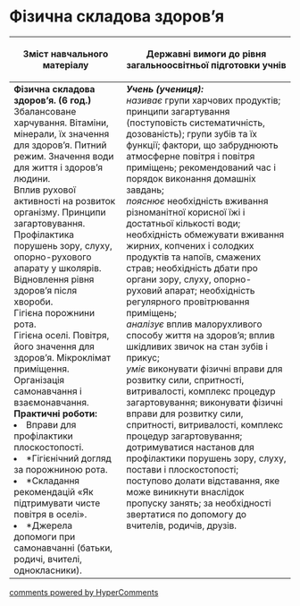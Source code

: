 <div id="hypercomments_widget" class="js-hypercomments-widget invisible"></div>

Фізична складова здоров’я
=============================================

<table>
<thead>
  <tr>
    <th width="40%" align="center"><p>Зміст навчального матеріалу</p></td>
    <th width="60%" align="center"><p>Державні вимоги до рівня загальноосвітньої підготовки учнів</p></td>
  </tr>
</thead>
<tbody>
  <tr>
    <td width="40%" style="vertical-align:top !important;">
    <b>Фізична складова здоров’я. (6 год.)</b><br>
    Збалансоване харчування. Вітаміни, мінерали, їх значення для здоров’я. Питний режим. Значення води для життя і здоров’я людини.<br>
    Вплив рухової активності на розвиток організму. Принципи загартовування.<br>
    Профілактика порушень зору, слуху, опорно-рухового апарату у школярів. Відновлення рівня здоров’я після хвороби.<br>
    Гігієна порожнини рота.<br>
    Гігієна оселі. Повітря, його значення для здоров’я. Мікроклімат приміщення.<br>
    Організація самонавчання і взаємонавчання.<br>
    <b>Практичні роботи:</b>
    <li>
    Вправи для профілактики плоскостопості.
    </li>
    <li>
    *Гігієнічний догляд за порожниною рота.
    </li>
    <li>
    *Складання рекомендацій «Як підтримувати чисте повітря в оселі».
    </li>
    <li>
    *Джерела допомоги при самонавчанні (батьки, родичі, вчителі, однокласники).
    </li>
    </td>
    <td width="60%" style="vertical-align:top !important;">
    <i><b>Учень (учениця):</b></i><br>
    <i>називає</i> групи харчових продуктів; принципи загартування (поступовість систематичність, дозованість); групи зубів та їх функції; фактори, що забруднюють атмосферне повітря і повітря приміщень; рекомендований час і порядок виконання домашніх завдань;<br>
    <i>пояснює</i> необхідність вживання різноманітної корисної їжі і достатньої кількості води; необхідність обмежувати вживання жирних, копчених і солодких продуктів та напоїв, смажених страв; необхідність дбати про органи зору, слуху, опорно-руховий апарат; необхідність регулярного провітрювання приміщень;<br>
    <i>аналізує</i> вплив малорухливого способу життя на здоров’я; вплив шкідливих звичок на стан зубів і прикус;<br>
    <i>уміє</i> виконувати фізичні вправи для розвитку сили, спритності, витривалості, комплекс процедур загартовування; виконувати фізичні вправи для розвитку сили, спритності, витривалості, комплекс процедур загартовування; дотримуватися настанов для профілактики порушень зору, слуху, постави і плоскостопості; поступово долати відставання, яке може виникнути внаслідок пропуску занять; за необхідності звертатися по допомогу до вчителів, родичів, друзів.<br>
	</td>
  </tr>
</tbody>
</table>

<div class="js-hypercomments-container">
<a href="http://hypercomments.com" class="hc-link" title="comments widget">comments powered by HyperComments</a>
</div>
